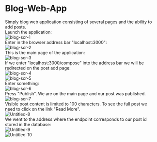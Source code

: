 # Blog-Web-App
Simply blog web application consisting of several pages and the ability to add posts. <br/>
Launch the application: <br/>
![blog-scr-1](https://user-images.githubusercontent.com/103335620/179691609-52650318-4e50-4092-a64b-65d8622e18c1.png) <br/>
Enter in the browser address bar "localhost:3000": <br/>
![blog-scr-2](https://user-images.githubusercontent.com/103335620/179692217-ddff8592-c230-4b45-bdc7-df7c3d9ed1f4.png) <br/>
This is the main page of the application: <br/>
![blog-scr-3](https://user-images.githubusercontent.com/103335620/179692368-45ccdbcb-dcb0-4c88-a19f-438cb38b222b.png) <br/>
If we enter "localhost:3000/compose" into the address bar we will be redirected on the post add page: <br/>
![blog-scr-4](https://user-images.githubusercontent.com/103335620/179693510-5c4394d3-61cb-4bd4-84d7-f973c168dc04.png) <br/>
![blog-scr-5](https://user-images.githubusercontent.com/103335620/179693542-4b897174-27f1-4578-b6e2-e9d9f7ba1013.png) <br/>
Enter something: <br/>![blog-scr-6](https://user-images.githubusercontent.com/103335620/179693768-cf3ab96f-0b9b-421b-90b2-c4ad66a3bcac.png) <br/>
Press "Publish". We are on the main page and our post was published. <br/>
![blog-scr-7](https://user-images.githubusercontent.com/103335620/179694185-07012b92-52ce-41b3-8e9c-b874e72309e6.png) <br/>
Visible post content is limited to 100 characters. To see the full post we need to click on the link "Read More". <br/>
![Untitled-8](https://user-images.githubusercontent.com/103335620/179695253-b8844769-ceaf-4f58-86df-b055a4684990.png) <br/>
We went to the address where the endpoint corresponds to our post id stored in the database: <br/>
![Untitled-9](https://user-images.githubusercontent.com/103335620/179695837-12fc258b-8918-42bf-b325-054298e5eb67.png) <br/>
![Untitled-10](https://user-images.githubusercontent.com/103335620/179695895-72a90185-7da2-42c9-b7a6-76843b5ac219.png)
